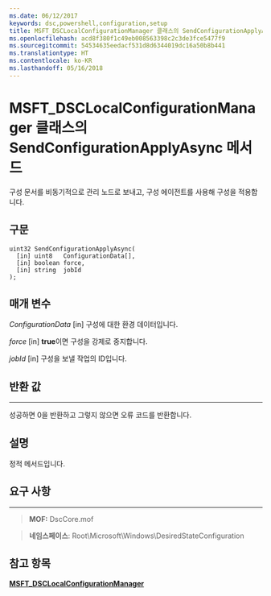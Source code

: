 ```yaml
---
ms.date: 06/12/2017
keywords: dsc,powershell,configuration,setup
title: MSFT_DSCLocalConfigurationManager 클래스의 SendConfigurationApplyAsync 메서드
ms.openlocfilehash: acd8f380f1c49eb008563398c2c3de3fce5477f9
ms.sourcegitcommit: 54534635eedacf531d8d6344019dc16a50b8b441
ms.translationtype: HT
ms.contentlocale: ko-KR
ms.lasthandoff: 05/16/2018
---
```

# <a name="sendconfigurationapplyasync-method-of-the-msftdsclocalconfigurationmanager-class"></a>MSFT_DSCLocalConfigurationManager 클래스의 SendConfigurationApplyAsync 메서드

구성 문서를 비동기적으로 관리 노드로 보내고, 구성 에이전트를 사용해 구성을 적용합니다.

<a name="syntax"></a>구문
------

```mof
uint32 SendConfigurationApplyAsync(
  [in] uint8   ConfigurationData[],
  [in] boolean force,
  [in] string  jobId
);
```

<a name="parameters"></a>매개 변수
----------

*ConfigurationData* \[in\] 구성에 대한 환경 데이터입니다.

*force* \[in\] **true**이면 구성을 강제로 중지합니다.

*jobId* \[in\] 구성을 보낼 작업의 ID입니다.

## <a name="return-value"></a>반환 값
------------

성공하면 0을 반환하고 그렇지 않으면 오류 코드를 반환합니다.

## <a name="remarks"></a>설명

정적 메서드입니다.

## <a name="requirements"></a>요구 사항
------------
>**MOF:** DscCore.mof

>**네임스페이스**: Root\Microsoft\Windows\DesiredStateConfiguration


## <a name="see-also"></a>참고 항목


[**MSFT_DSCLocalConfigurationManager**](msft-dsclocalconfigurationmanager.md)